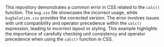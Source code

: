 This repository demonstrates a common error in CSS related to the `calc()` function.  The `bug.css` file showcases the incorrect usage, while `bugSolution.css` provides the corrected version.  The error involves issues with unit compatibility and operator precedence within the `calc()` expression, leading to incorrect layout or styling.  This example highlights the importance of carefully checking unit consistency and operator precedence when using the `calc()` function in CSS.